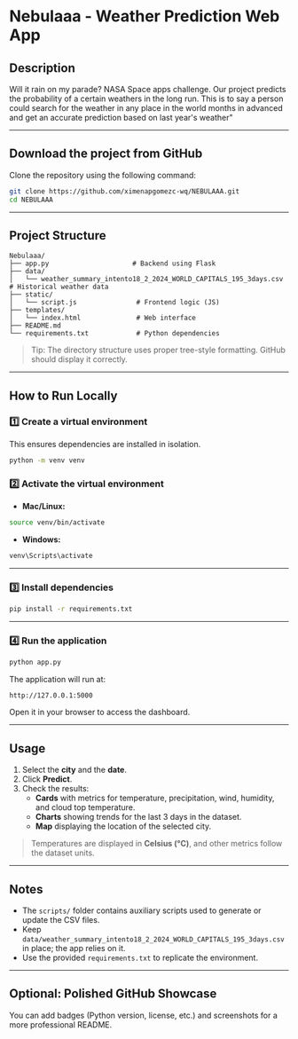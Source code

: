 # Nebulaaa - Weather Prediction Web App

## Description
Will it rain on my parade? NASA Space apps challenge. Our project predicts the probability of a certain weathers in the long run. This is to say a person could search for the weather in any place in the world months in advanced and get an accurate prediction based on last year's weather"

---

## Download the project from GitHub

Clone the repository using the following command:

```bash
git clone https://github.com/ximenapgomezc-wq/NEBULAAA.git
cd NEBULAAA
```

---

## Project Structure

```
Nebulaaa/
├── app.py                     # Backend using Flask
├── data/
│   └── weather_summary_intento18_2_2024_WORLD_CAPITALS_195_3days.csv  # Historical weather data
├── static/
│   └── script.js               # Frontend logic (JS)
├── templates/
│   └── index.html              # Web interface
├── README.md
└── requirements.txt            # Python dependencies
```

> Tip: The directory structure uses proper tree-style formatting. GitHub should display it correctly.

---

## How to Run Locally

### 1️⃣ Create a virtual environment

This ensures dependencies are installed in isolation.

```bash
python -m venv venv
```

### 2️⃣ Activate the virtual environment

- **Mac/Linux:**

```bash
source venv/bin/activate
```

- **Windows:**

```bash
venv\Scripts\activate
```

---

### 3️⃣ Install dependencies

```bash
pip install -r requirements.txt
```

---

### 4️⃣ Run the application

```bash
python app.py
```

The application will run at:

```
http://127.0.0.1:5000
```

Open it in your browser to access the dashboard.

---

## Usage

1. Select the **city** and the **date**.  
2. Click **Predict**.  
3. Check the results:  
   - **Cards** with metrics for temperature, precipitation, wind, humidity, and cloud top temperature.  
   - **Charts** showing trends for the last 3 days in the dataset.  
   - **Map** displaying the location of the selected city.  

> Temperatures are displayed in **Celsius (°C)**, and other metrics follow the dataset units.

---

## Notes

- The `scripts/` folder contains auxiliary scripts used to generate or update the CSV files.  
- Keep `data/weather_summary_intento18_2_2024_WORLD_CAPITALS_195_3days.csv` in place; the app relies on it.  
- Use the provided `requirements.txt` to replicate the environment.  

---

## Optional: Polished GitHub Showcase

You can add badges (Python version, license, etc.) and screenshots for a more professional README.

